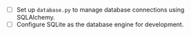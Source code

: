 - [ ] Set up `database.py` to manage database connections using SQLAlchemy.
- [ ] Configure SQLite as the database engine for development.